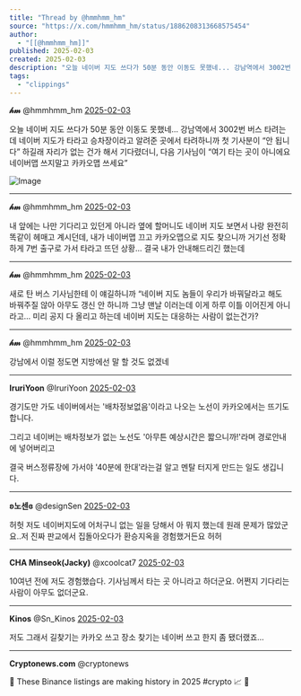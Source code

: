 ```yaml
---
title: "Thread by @hmmhmm_hm"
source: "https://x.com/hmmhmm_hm/status/1886208313668575454"
author:
  - "[[@hmmhmm_hm]]"
published: 2025-02-03
created: 2025-02-03
description: "오늘 네이버 지도 쓰다가 50분 동안 이동도 못했네... 강남역에서 3002번 버스 타려는데 네이버 지도가 타라고 승차장이라고 알려준 곳에서 타려하니까 첫 기사분이 “안 됩니다” 하길래 자리가 없는 건가 해서 기다렸더니, 다음 기사님이 “여기 타는 곳"
tags:
  - "clippings"
---
```

**𝒽𝓂** @hmmhmm\_hm [2025-02-03](https://x.com/hmmhmm_hm/status/1886208313668575454)

오늘 네이버 지도 쓰다가 50분 동안 이동도 못했네... 강남역에서 3002번 버스 타려는데 네이버 지도가 타라고 승차장이라고 알려준 곳에서 타려하니까 첫 기사분이 “안 됩니다” 하길래 자리가 없는 건가 해서 기다렸더니, 다음 기사님이 “여기 타는 곳이 아니에요 네이버맵 쓰지말고 카카오맵 쓰세요”

![Image](https://pbs.twimg.com/media/Gi0odlpaoAAplAl?format=jpg&name=large)

---

**𝒽𝓂** @hmmhmm\_hm [2025-02-03](https://x.com/hmmhmm_hm/status/1886208699338989638)

내 앞에는 나만 기다리고 있던게 아니라 옆에 할머니도 네이버 지도 보면서 나랑 완전히 똑같이 헤매고 계시던데, 내가 네이버맵 끄고 카카오맵으로 지도 찾으니까 거기선 정확하게 7번 출구로 가서 타라고 뜨던 상황... 결국 내가 안내해드리긴 했는데

---

**𝒽𝓂** @hmmhmm\_hm [2025-02-03](https://x.com/hmmhmm_hm/status/1886209206166180043)

새로 탄 버스 기사님한테 이 얘길하니까 “네이버 지도 놈들이 우리가 바꿔달라고 해도 바꿔주질 않아 아무도 갱신 안 하니까 그냥 맨날 이러는데 이게 하루 이틀 이어진게 아니라고... 미리 공지 다 올리고 하는데 네이버 지도는 대응하는 사람이 없는건가?

---

**𝒽𝓂** @hmmhmm\_hm [2025-02-03](https://x.com/hmmhmm_hm/status/1886209743334904013)

강남에서 이럴 정도면 지방에선 말 할 것도 없겠네

---

**IruriYoon** @IruriYoon [2025-02-03](https://x.com/IruriYoon/status/1886271209073246617)

경기도만 가도 네이버에서는 '배차정보없음'이라고 나오는 노선이 카카오에서는 뜨기도 합니다.

그리고 네이버는 배차정보가 없는 노선도 '아무튼 예상시간은 짧으니까!'라며 경로안내에 넣어버리고

결국 버스정류장에 가서야 '40분에 한대'라는걸 알고 멘탈 터지게 만드는 일도 생깁니다.

---

**ʚ노센ɞ** @designSen [2025-02-03](https://x.com/designSen/status/1886286034893500634)

허헛 저도 네이버지도에 어처구니 없는 일을 당해서 아 뭐지 했는데 원래 문제가 많았군요..저 진짜 판교에서 집돌아오다가 환승지옥을 경험했거든요 허허

---

**CHA Minseok(Jacky)** @xcoolcat7 [2025-02-03](https://x.com/xcoolcat7/status/1886291113390280988)

10여년 전에 저도 경험했습다. 기사님께서 타는 곳 아니라고 하더군요. 어쩐지 기다리는 사람이 아무도 없더군요.

---

**Kinos** @Sn\_Kinos [2025-02-03](https://x.com/Sn_Kinos/status/1886240514414162071)

저도 그래서 길찾기는 카카오 쓰고 장소 찾기는 네이버 쓰고 한지 좀 됐더랬죠…

---

**Cryptonews.com** @cryptonews

🚀 These Binance listings are making history in 2025 #crypto 📈 🤝